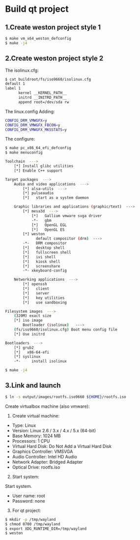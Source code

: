 
# Build qt project

## 1.Create weston project style 1

```bash
$ make vm_x64_weston_defconfig
$ make -j4
```


## 2.Create weston project style 2

The isolinux.cfg:

```bash
$ cat buildroot/fs/iso9660/isolinux.cfg
default 1
label 1
      kernel __KERNEL_PATH__
      initrd __INITRD_PATH__
      append root=/dev/sda rw
```

The linux.config Adding:

```bash
CONFIG_DRM_VMWGFX=y
CONFIG_DRM_VMWGFX_FBCON=y
CONFIG_DRM_VMWGFX_MKSSTATS=y
```

The configure:

```bash
$ make pc_x86_64_efi_defconfig
$ make menuconfig
```

```bash
Toolchain  --->
    [*] Install glibc utilities
    [*] Enable C++ support

Target packages  --->
    Audio and video applications  --->
        [*] alsa-utils  --->
        [*] pulseaudio
        [*]   start as a system daemon

    Graphic libraries and applications (graphic/text)  --->
        [*] mesa3d  --->
            [*]   Gallium vmware svga driver
            -*-   gbm
            [*]   OpenGL EGL
            [*]   OpenGL ES
        [*] weston
              default compositor (drm)  --->
        -*-   DRM compositor
        [*]   desktop shell
        [*]   fullscreen shell
        [*]   ivi shell
        [*]   kiosk shell
        [*]   screenshare
        -*- xkeyboard-config

    Networking applications  --->
        [*] openssh
        [*]   client
        [*]   server
        [*]   key utilities
        [*]   use sandboxing

Filesystem images  --->
    (320M) exact size
    [*] iso image
        Bootloader (isolinux)   --->
    (fs/iso9660/isolinux.cfg) Boot menu config file
    [*]	Use initrd

Bootloaders  --->
    [*] grub2
    [*]   x86-64-efi
    [*] syslinux
    -*-     install isolinux
```

```bash
$ make -j4
```


## 3.Link and launch

```bash
$ ln -s output/images/rootfs.iso9660 ${HOME}/rootfs.iso
```

Create virtualbox machine (also vmware):

1. Create virtual machine:

- Type: Linux
- Version: Linux 2.6 / 3.x / 4.x / 5.x (64-bit)
- Base Memory: 1024 MB
- Processors: 1 CPU
- Virtual Hard Disk: Do Not Add a Virtual Hard Disk
- Graphics Controller: VMSVGA
- Audio Controller: Intel HD Audio
- Network Adapter: Bridged Adapter
- Optical Drive: rootfs.iso

2. Start system:

Start system.

- User name: root
- Password: none

3. For qt project:

```bash
$ mkdir -p /tmp/wayland
$ chmod 0700 /tmp/wayland
$ export XDG_RUNTIME_DIR=/tmp/wayland
$ weston
```
